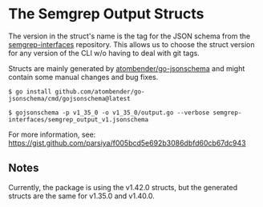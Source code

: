 # The Semgrep Output Structs
The version in the struct's name is the tag for the JSON schema from the
[semgrep-interfaces][si] repository. This allows us to choose the struct version
for any version of the CLI w/o having to deal with git tags.

Structs are mainly generated by [atombender/go-jsonschema][gjson] and might
contain some manual changes and bug fixes.

```
$ go install github.com/atombender/go-jsonschema/cmd/gojsonschema@latest

$ gojsonschema -p v1_35_0 -o v1_35_0/output.go --verbose semgrep-interfaces/semgrep_output_v1.jsonschema
```

For more information, see: https://gist.github.com/parsiya/f005bcd5e692b3086dbfd60cb67dc943

## Notes
Currently, the package is using the v1.42.0 structs, but the generated structs
are the same for v1.35.0 and v1.40.0.

[si]: https://github.com/returntocorp/semgrep-interfaces
[gjson]: https://github.com/atombender/go-jsonschema